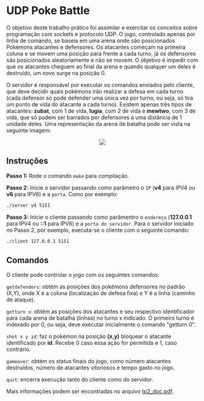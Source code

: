# UDP Poke Battle
O objetivo deste trabalho prático foi assimilar e exercitar os conceitos sobre programação com sockets e protocolo UDP. O jogo, controlado apenas por linha de comando, se baseia em uma arena onde são posicionados Pokémons atacantes e defensores. Os atacantes começam na primeira coluna e se movem uma posição para frente a cada turno, já os defensores são posicionados aleatoriamente e não se movem. O objetivo é impedir com que os atacantes cheguem ao final da arena e quando qualquer um deles é destruído, um novo surge na posição 0.

O servidor é responsável por executar os comandos enviados pelo cliente, que deve decidir quais pokémons irão realizar a defesa em cada turno (cada defensor só pode defender uma única vez por turno, ou seja, só tira um ponto de vida do atacante a cada turno). Existem apenas três tipos de atacantes: **zubat**, com 1 de vida, **lugia**, com 2 de vida e **mewtwo**, com 3 de vida, que só podem ser barrados por defensores a uma distância de 1 unidade deles. Uma representação da arena de batalha pode ser vista na seguinte imagem:

<p align="center">
  <img src= "https://user-images.githubusercontent.com/42253628/159811416-927cbbfa-5d37-47d6-8812-e91ec139c42e.png" />
</p>

## Instruções

**Passo 1:** Rode o comando `make` para compilação.

**Passo 2:** Inicie o servidor passando como parâmetro o `IP` (**v4** para IPV4 ou **v6** para IPV6) e a `porta`. Como por exemplo:

```bash
./server v4 5151
```

**Passo 3:** Inicie o cliente passando como parâmentro o `endereço` (**127.0.0.1** para IPV4 ou **::1** para IPV6) e a `porta do servidor`. Para o servidor iniciado no Passo 2, por exemplo, executa-se o cliente com o seguinte comando:

```bash
./client 127.0.0.1 5151
```

## Comandos

O cliente pode controlar o jogo com os seguintes comandos:

`getdefenders`: obtém as posições dos pokémons defensores no padrão (X,Y), onde X é a coluna (localização de defesa fixa) e Y é a linha (caminho de ataque).

`getturn x`: obtém as posições dos atacantes e seu respectivo identificador para cada arena de batalha (linhas) no turno x indicado. O primeiro turno é indexado por 0, ou seja, deve executar inicialmente o comando "getturn 0".

`shot x y id`: faz o pokémon na posição **(x,y)** bloquear o atacante identificado por **id**. Recebe 0 caso essa ação for permitida e 1, caso contrário.

`gameover`: obtém os status finais do jogo, como número atacantes destruídos, número de atacantes vitoriosos e tempo gasto no jogo.

`quit`: encerra execução tanto do cliente como do servidor.

Mais informações podem ser encontradas no arquivo [tp2_doc.pdf](https://github.com/jacksonns/UDP_Poke_Battle/blob/main/tp2_doc.pdf).

